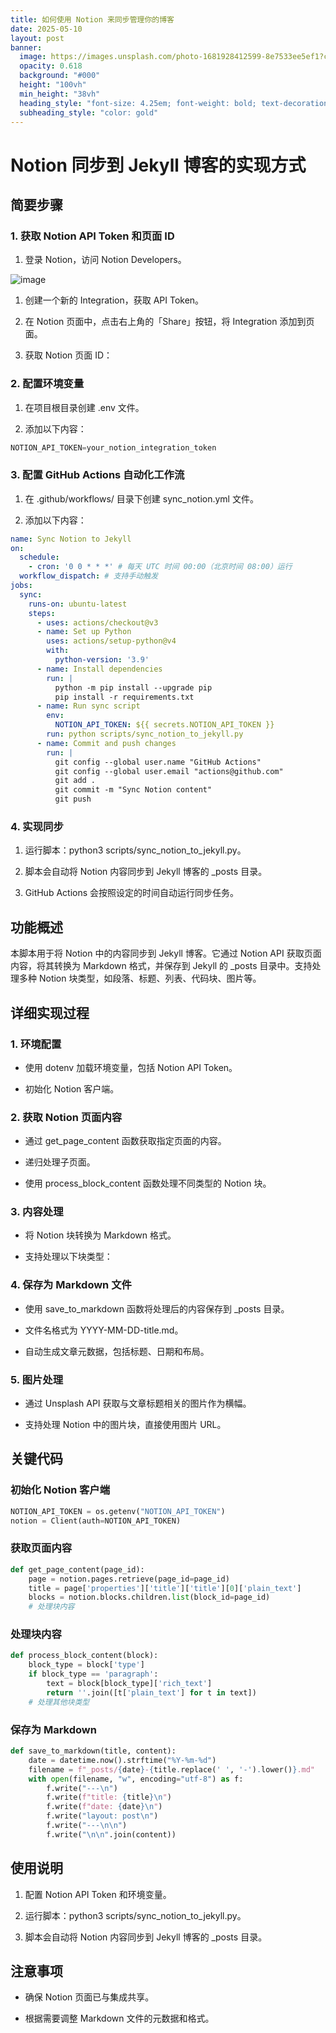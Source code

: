```yaml
---
title: 如何使用 Notion 来同步管理你的博客
date: 2025-05-10
layout: post
banner:
  image: https://images.unsplash.com/photo-1681928412599-8e7533ee5ef1?crop=entropy&cs=tinysrgb&fit=max&fm=jpg&ixid=M3w2OTIwMzJ8MHwxfHJhbmRvbXx8fHx8fHx8fDE3NDY4NzI0MzZ8&ixlib=rb-4.1.0&q=80&w=1080
  opacity: 0.618
  background: "#000"
  height: "100vh"
  min_height: "38vh"
  heading_style: "font-size: 4.25em; font-weight: bold; text-decoration: underline"
  subheading_style: "color: gold"
---
```


# Notion 同步到 Jekyll 博客的实现方式

## 简要步骤

### 1. 获取 Notion API Token 和页面 ID

1. 登录 Notion，访问 Notion Developers。

![image](https://prod-files-secure.s3.us-west-2.amazonaws.com/a7a0cc5a-89b9-4cda-8686-1fba0ca52f40/d19c1afe-dea5-4312-9333-786b0ba83054/image.png?X-Amz-Algorithm=AWS4-HMAC-SHA256&X-Amz-Content-Sha256=UNSIGNED-PAYLOAD&X-Amz-Credential=ASIAZI2LB466WJQYC5GB%2F20250510%2Fus-west-2%2Fs3%2Faws4_request&X-Amz-Date=20250510T102035Z&X-Amz-Expires=3600&X-Amz-Security-Token=IQoJb3JpZ2luX2VjEPj%2F%2F%2F%2F%2F%2F%2F%2F%2F%2FwEaCXVzLXdlc3QtMiJIMEYCIQCgF1FRJu42z%2BxlbvXByaZsmfD5d%2FS%2Bx%2BRdYL%2FtIcFi1QIhAOAHDJ4mtw8ALQmt9Dozr%2BZHJIdiOdTGdy0mz8L89VDDKogECKH%2F%2F%2F%2F%2F%2F%2F%2F%2F%2FwEQABoMNjM3NDIzMTgzODA1Igxn6ou7jK2kVJ%2BUopQq3AODsKRddvGQWZ0QdcM5%2FK%2B7GZiB%2BkSNkyRcvqW3qLR2EaT0UEtEWkYCPyvF9aga9ezvcY19NSNpMXHLF%2FSggzok8bMbym5MKxcyUbL6itDIkLR9rUlD%2BMEUu3BMB7z8P4QAvvGt6mZAy5gyOFoYOSIOJeY09wGYFkWMuiJfcrcgMJBnk7W5N2Yi1agaT5MnIKzApnWSmtWrc4GHzk65bkjIL92KpzAbOFQobMToGf4DXwyQAdb8S%2Bw11DbUcXiHRbUVxoSnJFGvKwcsp32wqlonH33OEXAY0RjhcGSA4uQxcXq01rcNdZs2geSf0AyrqE24W6kc9y85gZjv6knMFRii5pcRzgbb6JMo1NAMrMeYICUV8wt6905UIj9AHjTvoum%2F9hb7a9zY7tdIc6KgC4URQYj4OKyuQEkwkC%2FgP5fHy8MaevjNcqgJV%2Fq8%2F8BbeI0OXAaKLlSRtZtQFlMaznwG32W6GIqZ%2BFMbRrQQ2wzFaJdMYu4TKJV25KytfivwWb3Rbtje%2FZFUDPnQ92BTnZH4i8ZLKapJT9KKu8BOh7gCyLX3yELvNloawucq9X00Fw21ds2oLsSqnUuIFrakGVmxODKXbqS%2BR96SHutk80hGJ3DzkbE5rwT4WNfhRzDnj%2FzABjqkAe1Avz%2BbR6q%2FNbsb5ZDR2mBhiAkALU4sQ5jdXrD5PbHw%2FUdi%2BIEpZ5%2BqqtaB0mCWuNWQCUElvnR%2FbmmnU5PWwoI6EQKCnfFlDWbNfh0jGDeoolx2WX%2BrUm8TD7BSvRbp%2BE%2Fr0JJlq6qeKX%2FkntBrWgIhSmIiOVyfks4RV0mI6gBZk%2B0cIy2WEKnVvPO6jMSw470SiWykdWXo8t7og9Hn%2B3SJF8qM&X-Amz-Signature=6f4a0fdd5e316cd103ac30aa464d572d9d8e9f4f969d803dc0b5b620ba97c80f&X-Amz-SignedHeaders=host&x-id=GetObject)

1. 创建一个新的 Integration，获取 API Token。

1. 在 Notion 页面中，点击右上角的「Share」按钮，将 Integration 添加到页面。

1. 获取 Notion 页面 ID：


### 2. 配置环境变量

1. 在项目根目录创建 .env 文件。

1. 添加以下内容：

```javascript
NOTION_API_TOKEN=your_notion_integration_token
```

### 3. 配置 GitHub Actions 自动化工作流

1. 在 .github/workflows/ 目录下创建 sync_notion.yml 文件。

1. 添加以下内容：

```yaml
name: Sync Notion to Jekyll
on:
  schedule:
    - cron: '0 0 * * *' # 每天 UTC 时间 00:00（北京时间 08:00）运行
  workflow_dispatch: # 支持手动触发
jobs:
  sync:
    runs-on: ubuntu-latest
    steps:
      - uses: actions/checkout@v3
      - name: Set up Python
        uses: actions/setup-python@v4
        with:
          python-version: '3.9'
      - name: Install dependencies
        run: |
          python -m pip install --upgrade pip
          pip install -r requirements.txt
      - name: Run sync script
        env:
          NOTION_API_TOKEN: ${{ secrets.NOTION_API_TOKEN }}
        run: python scripts/sync_notion_to_jekyll.py
      - name: Commit and push changes
        run: |
          git config --global user.name "GitHub Actions"
          git config --global user.email "actions@github.com"
          git add .
          git commit -m "Sync Notion content"
          git push
```

### 4. 实现同步

1. 运行脚本：python3 scripts/sync_notion_to_jekyll.py。

1. 脚本会自动将 Notion 内容同步到 Jekyll 博客的 _posts 目录。

1. GitHub Actions 会按照设定的时间自动运行同步任务。

## 功能概述

本脚本用于将 Notion 中的内容同步到 Jekyll 博客。它通过 Notion API 获取页面内容，将其转换为 Markdown 格式，并保存到 Jekyll 的 _posts 目录中。支持处理多种 Notion 块类型，如段落、标题、列表、代码块、图片等。

## 详细实现过程

### 1. 环境配置

- 使用 dotenv 加载环境变量，包括 Notion API Token。

- 初始化 Notion 客户端。

### 2. 获取 Notion 页面内容

- 通过 get_page_content 函数获取指定页面的内容。

- 递归处理子页面。

- 使用 process_block_content 函数处理不同类型的 Notion 块。

### 3. 内容处理

- 将 Notion 块转换为 Markdown 格式。

- 支持处理以下块类型：


### 4. 保存为 Markdown 文件

- 使用 save_to_markdown 函数将处理后的内容保存到 _posts 目录。

- 文件名格式为 YYYY-MM-DD-title.md。

- 自动生成文章元数据，包括标题、日期和布局。

### 5. 图片处理

- 通过 Unsplash API 获取与文章标题相关的图片作为横幅。

- 支持处理 Notion 中的图片块，直接使用图片 URL。

## 关键代码

### 初始化 Notion 客户端

```python
NOTION_API_TOKEN = os.getenv("NOTION_API_TOKEN")
notion = Client(auth=NOTION_API_TOKEN)
```

### 获取页面内容

```python
def get_page_content(page_id):
    page = notion.pages.retrieve(page_id=page_id)
    title = page['properties']['title']['title'][0]['plain_text']
    blocks = notion.blocks.children.list(block_id=page_id)
    # 处理块内容
```

### 处理块内容

```python
def process_block_content(block):
    block_type = block['type']
    if block_type == 'paragraph':
        text = block[block_type]['rich_text']
        return ''.join([t['plain_text'] for t in text])
    # 处理其他块类型
```

### 保存为 Markdown

```python
def save_to_markdown(title, content):
    date = datetime.now().strftime("%Y-%m-%d")
    filename = f"_posts/{date}-{title.replace(' ', '-').lower()}.md"
    with open(filename, "w", encoding="utf-8") as f:
        f.write("---\n")
        f.write(f"title: {title}\n")
        f.write(f"date: {date}\n")
        f.write("layout: post\n")
        f.write("---\n\n")
        f.write("\n\n".join(content))
```

## 使用说明

1. 配置 Notion API Token 和环境变量。

1. 运行脚本：python3 scripts/sync_notion_to_jekyll.py。

1. 脚本会自动将 Notion 内容同步到 Jekyll 博客的 _posts 目录。

## 注意事项

- 确保 Notion 页面已与集成共享。

- 根据需要调整 Markdown 文件的元数据和格式。